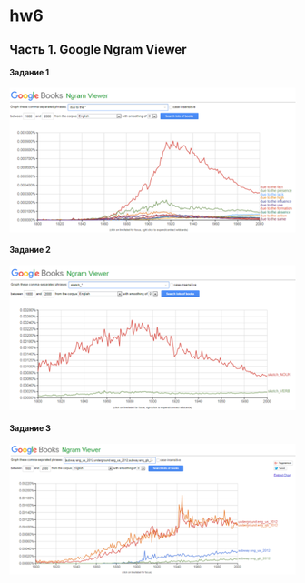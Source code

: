 # hw6
## Часть 1. Google Ngram Viewer
#### Задание 1
![](https://github.com/nastyaprokhorova/hw6/blob/master/граф1.png)

#### Задание 2
![](https://github.com/nastyaprokhorova/hw6/blob/master/граф2.png)

#### Задание 3
![](https://github.com/nastyaprokhorova/hw6/blob/master/граф3.png)
